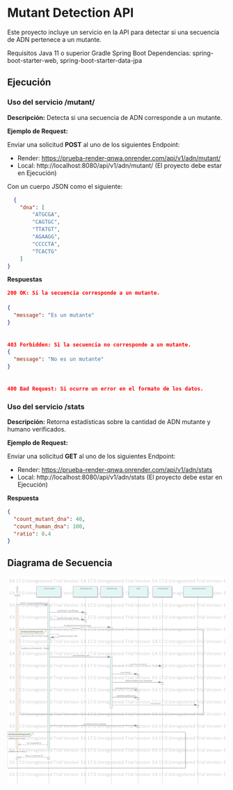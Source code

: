 # Mutant Detection API
Este proyecto incluye un servicio en la API para detectar si una secuencia de ADN pertenece a un mutante.

Requisitos
Java 11 o superior
Gradle
Spring Boot
Dependencias: spring-boot-starter-web, spring-boot-starter-data-jpa

## Ejecución

### Uso del servicio /mutant/


**Descripción:**
Detecta si una secuencia de ADN corresponde a un mutante.

**Ejemplo de Request:**

Enviar una solicitud **POST** al uno de los siguientes Endpoint: 
- Render: https://prueba-render-qnwa.onrender.com/api/v1/adn/mutant/ 
- Local: http://localhost:8080/api/v1/adn/mutant/ (El proyecto debe estar en Ejecución)

Con un cuerpo JSON como el siguiente:
```json
  {
    "dna": [
        "ATGCGA",
        "CAGTGC",
        "TTATGT",
        "AGAAGG",
        "CCCCTA",
        "TCACTG"
    ]
}
  ```
**Respuestas**
```json
200 OK: Si la secuencia corresponde a un mutante.

{
  "message": "Es un mutante"
}


403 Forbidden: Si la secuencia no corresponde a un mutante.
{
  "message": "No es un mutante"
}


400 Bad Request: Si ocurre un error en el formato de los datos.
```
### Uso del servicio /stats
**Descripción:** 
Retorna estadísticas sobre la cantidad de ADN mutante y humano verificados.

**Ejemplo de Request:**

Enviar una solicitud **GET** al uno de los siguientes Endpoint: 
- Render: https://prueba-render-qnwa.onrender.com/api/v1/adn/stats
- Local: http://localhost:8080/api/v1/adn/stats (El proyecto debe estar en Ejecución)

**Respuesta**
```json
{
  "count_mutant_dna": 40,
  "count_human_dna": 100,
  "ratio": 0.4
}
```

## Diagrama de Secuencia


![Diagrama de Secuencia POST](docs/DiagramaSecuencia.png)